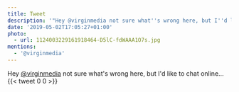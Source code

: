 ```yaml
---
title: Tweet
description: '"Hey @virginmedia not sure what''s wrong here, but I''d like to chat online... "'
date: '2019-05-02T17:05:27+01:00'
photo:
  - url: 1124003229161918464-D5lC-fdWAAA1O7s.jpg
mentions:
  - '@virginmedia'
---
```

Hey [@virginmedia](https://twitter.com/@virginmedia) not sure what's wrong here, but I'd like to chat online... 
      {{< tweet 0 0 >}}
    
